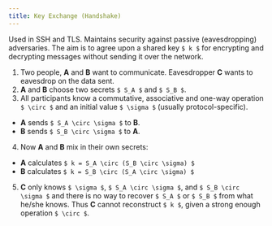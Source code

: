 ```yaml
---
title: Key Exchange (Handshake)
---
```


Used in SSH and TLS. Maintains security against passive (eavesdropping)
adversaries. The aim is to agree upon a shared key `$ k $` for encrypting
and decrypting messages without sending it over the network.

 1. Two people, **A** and **B** want to communicate. Eavesdropper
 **C** wants to eavesdrop on the data sent.
 2. **A** and **B** choose two secrets `$ S_A $` and `$ S_B $`.
 3. All participants know a commutative, associative and one-way
 operation `$ \circ $` and an initial value `$ \sigma $` (usually
 protocol-specific).
  - **A** sends `$ S_A \circ \sigma $` to **B**.
  - **B** sends `$ S_B \circ \sigma $` to **A**.
 4. Now **A** and **B** mix in their own secrets:
  - **A** calculates `$ k = S_A \circ (S_B \circ \sigma) $`
  - **B** calculates `$ k = S_B \circ (S_A \circ \sigma) $`
 5. **C** only knows `$ \sigma $`, `$ S_A \circ \sigma $`, and
 `$ S_B \circ \sigma $` and there is no way to recover `$ S_A $` or
 `$ S_B $` from what he/she knows. Thus **C** cannot reconstruct
 `$ k $`, given a strong enough operation `$ \circ $`.
